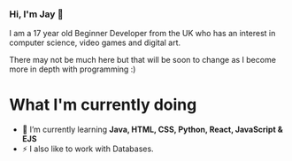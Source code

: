 ### Hi, I'm Jay 👋

I am a 17 year old Beginner Developer from the UK who has an interest in computer science, video games and digital art. 

There may not be much here but that will be soon to change as I become more in depth with programming :)

# What I'm currently doing


- 🌱 I’m currently learning **Java, HTML, CSS, Python, React, JavaScript & EJS**
- ⚡ I also like to work with Databases.


<!--
**Buryings/buryings** is a ✨ _special_ ✨ repository because its `README.md` (this file) appears on your GitHub profile.

Here are some ideas to get you started:

- 🔭 I’m currently working on ...
- 🌱 I’m currently learning ...
- 👯 I’m looking to collaborate on ...
- 🤔 I’m looking for help with ...
- 💬 Ask me about ...
- 📫 How to reach me: ...
- 😄 Pronouns: ...
- ⚡ Fun fact: ...
- 🔭 I’m currently working on **Creating Minecraft Java Plugins**
-->
